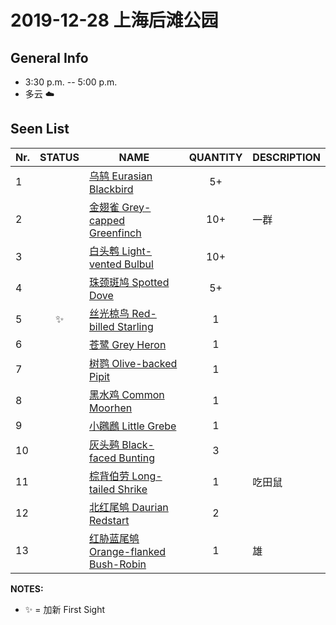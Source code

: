 # 2019-12-28 上海后滩公园

## General Info
*  3:30 p.m. -- 5:00 p.m.
*  多云  :cloud:

## Seen List
Nr.|STATUS | NAME                                   | QUANTITY| DESCRIPTION                    |
|--| :--:  |----------------------------------------| :-----: |--------------------------------|
|1||[乌鸫 Eurasian Blackbird](https://github.com/simonace/My-Birding-Log/blob/master/have-seen-list.md#%E4%B9%8C%E9%B8%AB-eurasian-blackbird)|5+||
|2||[金翅雀 Grey-capped Greenfinch](https://github.com/simonace/My-Birding-Log/blob/master/have-seen-list.md#%E9%87%91%E7%BF%85%E9%9B%80-grey-capped-greenfinch)|10+|一群|
|3||[白头鹎 Light-vented Bulbul](https://github.com/simonace/My-Birding-Log/blob/master/have-seen-list.md#%E7%99%BD%E5%A4%B4%E9%B9%8E-light-vented-bulbul)|10+||
|4||[珠颈斑鸠 Spotted Dove](https://github.com/simonace/My-Birding-Log/blob/master/have-seen-list.md#%E7%8F%A0%E9%A2%88%E6%96%91%E9%B8%A0-spotted-dove)|5+||
|5|:sparkles:|[丝光椋鸟 Red-billed Starling](https://github.com/simonace/My-Birding-Log/blob/master/have-seen-list.md#%E4%B8%9D%E5%85%89%E6%A4%8B%E9%B8%9F-red-billed-starling)|1||
|6||[苍鹭 Grey Heron](https://github.com/simonace/My-Birding-Log/blob/master/have-seen-list.md#%E8%8B%8D%E9%B9%AD-grey-heron)|1||
|7||[树鹨 Olive-backed Pipit](https://github.com/simonace/My-Birding-Log/blob/master/have-seen-list.md#%E6%A0%91%E9%B9%A8-olive-backed-pipit)|1||
|8||[黑水鸡 Common Moorhen](https://github.com/simonace/My-Birding-Log/blob/master/have-seen-list.md#%E9%BB%91%E6%B0%B4%E9%B8%A1-common-moorhen)|1||
|9||[小鸊鷉 Little Grebe](https://github.com/simonace/My-Birding-Log/blob/master/have-seen-list.md#%E5%B0%8F%E9%B8%8A%E9%B7%89-little-grebe)|1||
|10||[灰头鹀 Black-faced Bunting](https://github.com/simonace/My-Birding-Log/blob/master/have-seen-list.md#%E7%81%B0%E5%A4%B4%E9%B9%80-black-faced-bunting)|3||
|11||[棕背伯劳 Long-tailed Shrike](https://github.com/simonace/My-Birding-Log/blob/master/have-seen-list.md#%E6%A3%95%E8%83%8C%E4%BC%AF%E5%8A%B3-long-tailed-shrike)|1|吃田鼠|
|12||[北红尾鸲 Daurian Redstart](https://github.com/simonace/My-Birding-Log/blob/master/have-seen-list.md#%E5%8C%97%E7%BA%A2%E5%B0%BE%E9%B8%B2-daurian-redstart)|2||
|13||[红胁蓝尾鸲 Orange-flanked Bush-Robin](https://github.com/simonace/My-Birding-Log/blob/master/have-seen-list.md#%E7%BA%A2%E8%83%81%E8%93%9D%E5%B0%BE%E9%B8%B2-orange-flanked-bush-robin)|1|雄|

**NOTES:**
- :sparkles: = 加新 First Sight
